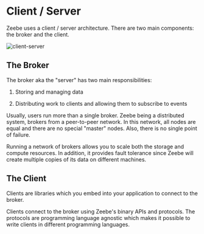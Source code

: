 # Client / Server

Zeebe uses a client / server architecture. There are two main components: the broker and the client.

![client-server](/basics/client-server.png)

## The Broker

The broker aka the "server" has two main responsibilities:

1. Storing and managing data

2. Distributing work to clients and allowing them to subscribe to events

Usually, users run more than a single broker. Zeebe being a distributed system, brokers from a peer-to-peer network. In this network, all nodes are equal and there are no special "master" nodes. Also, there is no single point of failure.

Running a network of brokers allows you to scale both the storage and compute resources. In addition, it provides fault tolerance since Zeebe will create multiple copies of its data on different machines.

## The Client

Clients are libraries which you embed into your application to connect to the broker.

Clients connect to the broker using Zeebe's binary APIs and protocols. The protocols are programming language agnostic which makes it possible to write clients in different programming languages.
